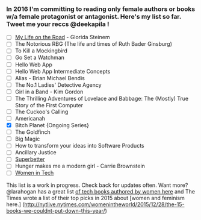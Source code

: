 ### In 2016 I'm committing to reading only female authors or books w/a female protagonist or antagonist. Here's my list so far. Tweet me your reccs @deekapila !

- [ ] [My Life on the Road](http://www.amazon.com/My-Life-Road-Gloria-Steinem/dp/0147522404/ref=tmm_abk_title_0?_encoding=UTF8&qid=1451716234&sr=1-1) - Glorida Steinem
- [ ] The Notorious RBG (The life and times of Ruth Bader Ginsburg)
- [ ] To Kill a Mockingbird
- [ ] Go Set a Watchman 
- [ ] Hello Web App
- [ ] Hello Web App Intermediate Concepts
- [ ] Alias - Brian Michael Bendis
- [ ] The No.1 Ladies' Detective Agency
- [ ] Girl in a Band - Kim Gordon
- [ ] The Thrilling Adventures of Lovelace and Babbage: The (Mostly) True Story of the First Computer
- [ ] The Cuckoo's Calling
- [ ] Americanah
- [x] Bitch Planet {Ongoing Series}
- [ ] The Goldfinch
- [ ] Big Magic 
- [ ] How to transform your ideas into Software Products
- [ ] Ancillary Justice 
- [ ] [Superbetter](http://www.amazon.com/dp/1594206368/ref=cm_sw_r_tw_dp_32rmvb1VGPQ8B)
- [ ] Hunger makes me a modern girl - Carrie Brownstein
- [ ] [Women in Tech](http://www.penguinrandomhouse.com/books/536234/women-in-tech-by-tarah-wheeler-van-vlack/)

This list is a work in progress. Check back for updates often. Want more? @larahogan has a great list [of tech books authored by women here](https://the-pastry-box-project.net/lara-hogan/2015-december-4) and The Times wrote a list of their top picks in 2015 about [women and feminism here.] (http://nytlive.nytimes.com/womenintheworld/2015/12/28/the-15-books-we-couldnt-put-down-this-year/)
